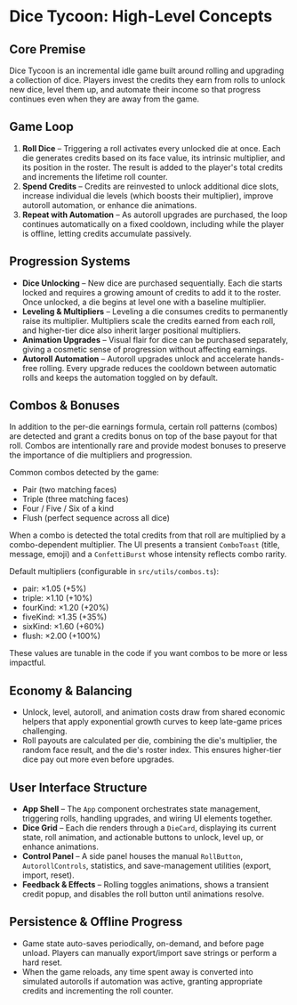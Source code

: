 # Dice Tycoon: High-Level Concepts

## Core Premise
Dice Tycoon is an incremental idle game built around rolling and upgrading a collection of dice. Players invest the credits they earn from rolls to unlock new dice, level them up, and automate their income so that progress continues even when they are away from the game.

## Game Loop
1. **Roll Dice** – Triggering a roll activates every unlocked die at once. Each die generates credits based on its face value, its intrinsic multiplier, and its position in the roster. The result is added to the player's total credits and increments the lifetime roll counter.
2. **Spend Credits** – Credits are reinvested to unlock additional dice slots, increase individual die levels (which boosts their multiplier), improve autoroll automation, or enhance die animations.
3. **Repeat with Automation** – As autoroll upgrades are purchased, the loop continues automatically on a fixed cooldown, including while the player is offline, letting credits accumulate passively.

## Progression Systems
- **Dice Unlocking** – New dice are purchased sequentially. Each die starts locked and requires a growing amount of credits to add it to the roster. Once unlocked, a die begins at level one with a baseline multiplier.
- **Leveling & Multipliers** – Leveling a die consumes credits to permanently raise its multiplier. Multipliers scale the credits earned from each roll, and higher-tier dice also inherit larger positional multipliers.
- **Animation Upgrades** – Visual flair for dice can be purchased separately, giving a cosmetic sense of progression without affecting earnings.
- **Autoroll Automation** – Autoroll upgrades unlock and accelerate hands-free rolling. Every upgrade reduces the cooldown between automatic rolls and keeps the automation toggled on by default.

## Combos & Bonuses

In addition to the per-die earnings formula, certain roll patterns (combos) are detected and grant a credits bonus on top of the base payout for that roll. Combos are intentionally rare and provide modest bonuses to preserve the importance of die multipliers and progression.

Common combos detected by the game:

- Pair (two matching faces)
- Triple (three matching faces)
- Four / Five / Six of a kind
- Flush (perfect sequence across all dice)

When a combo is detected the total credits from that roll are multiplied by a combo-dependent multiplier. The UI presents a transient `ComboToast` (title, message, emoji) and a `ConfettiBurst` whose intensity reflects combo rarity.

Default multipliers (configurable in `src/utils/combos.ts`):

- pair: ×1.05 (+5%)
- triple: ×1.10 (+10%)
- fourKind: ×1.20 (+20%)
- fiveKind: ×1.35 (+35%)
- sixKind: ×1.60 (+60%)
- flush: ×2.00 (+100%)

These values are tunable in the code if you want combos to be more or less impactful.

## Economy & Balancing
- Unlock, level, autoroll, and animation costs draw from shared economic helpers that apply exponential growth curves to keep late-game prices challenging.
- Roll payouts are calculated per die, combining the die's multiplier, the random face result, and the die's roster index. This ensures higher-tier dice pay out more even before upgrades.

## User Interface Structure
- **App Shell** – The `App` component orchestrates state management, triggering rolls, handling upgrades, and wiring UI elements together.
- **Dice Grid** – Each die renders through a `DieCard`, displaying its current state, roll animation, and actionable buttons to unlock, level up, or enhance animations.
- **Control Panel** – A side panel houses the manual `RollButton`, `AutorollControls`, statistics, and save-management utilities (export, import, reset).
- **Feedback & Effects** – Rolling toggles animations, shows a transient credit popup, and disables the roll button until animations resolve.

## Persistence & Offline Progress
- Game state auto-saves periodically, on-demand, and before page unload. Players can manually export/import save strings or perform a hard reset.
- When the game reloads, any time spent away is converted into simulated autorolls if automation was active, granting appropriate credits and incrementing the roll counter.

